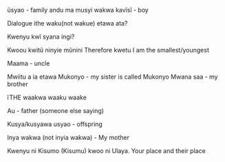 ũsyao - family
andu ma musyi wakwa
kavĩsĩ - boy

Dialogue
ithe waku(not wakue) etawa ata?

Kwenyu kwĩ syana ingi?

Kwoou kwitũ ninyie mũnini
Therefore kwetu I am the smallest/youngest

Maama - uncle

Mwiitu a ia etawa Mukonyo - my sister is called Mukonyo
Mwana saa - my brother


ĩTHE waakwa
waaku
waake

Au - father (someone else saying)

Kusya/kusyawa
usyao - offspring

Inya wakwa (not inyia wakwa) - My mother




Kwenyu ni Kisumo (Kisumu) kwoo ni Ulaya.
Your place and their place